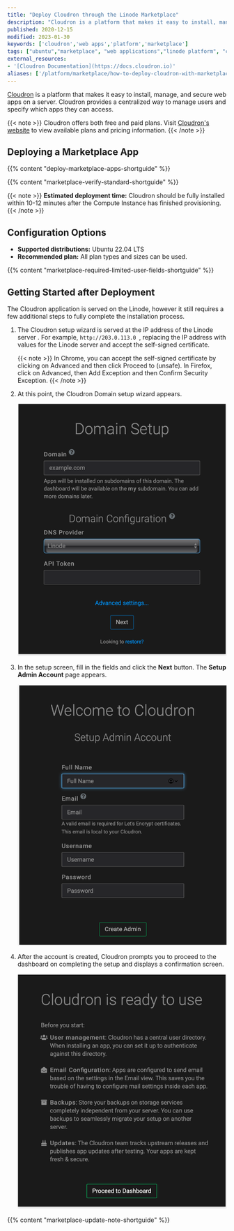 ```yaml
---
title: "Deploy Cloudron through the Linode Marketplace"
description: "Cloudron is a platform that makes it easy to install, manage and secure web apps on a server. Deploy Cloudron on a Linode with Marketplace Apps."
published: 2020-12-15
modified: 2023-01-30
keywords: ['cloudron','web apps','platform','marketplace']
tags: ["ubuntu","marketplace", "web applications","linode platform", "cloud manager"]
external_resources:
- '[Cloudron Documentation](https://docs.cloudron.io)'
aliases: ['/platform/marketplace/how-to-deploy-cloudron-with-marketplace-apps/', '/platform/one-click/how-to-deploy-cloudron-with-one-click-apps/','/guides/how-to-deploy-cloudron-with-one-click-apps/','/guides/deploy-cloudron-with-marketplace-apps/','/guides/cloudron-marketplace-app/']
---
```


[Cloudron](https://www.cloudron.io) is a platform that makes it easy to install, manage, and secure web apps on a server. Cloudron provides a centralized way to manage users and specify which apps they can access.

{{< note >}}
Cloudron offers both free and paid plans. Visit [Cloudron's website](https://www.cloudron.io/pricing.html) to view available plans and pricing information.
{{< /note >}}

## Deploying a Marketplace App

{{% content "deploy-marketplace-apps-shortguide" %}}

{{% content "marketplace-verify-standard-shortguide" %}}

{{< note >}}
**Estimated deployment time:** Cloudron should be fully installed within 10-12 minutes after the Compute Instance has finished provisioning.
{{< /note >}}

## Configuration Options

- **Supported distributions:** Ubuntu 22.04 LTS
- **Recommended plan:** All plan types and sizes can be used.

{{% content "marketplace-required-limited-user-fields-shortguide" %}}

## Getting Started after Deployment

The Cloudron application is served on the Linode, however it still requires a few additional steps to fully complete the installation process.

1.  The Cloudron setup wizard is served at the IP address of the Linode server . For example, `http://203.0.113.0 `, replacing the IP address with values for the Linode server and accept the self-signed certificate.

    {{< note >}}
    In Chrome, you can accept the self-signed certificate by clicking on Advanced and then click Proceed to <ip> (unsafe). In Firefox, click on Advanced, then Add Exception and then Confirm Security Exception.
    {{< /note >}}

1.  At this point, the Cloudron Domain setup wizard appears.

    ![Cloudron Domain Setup Screen](cloudron-domain-setup.png "Cloudron Domain Setup")

1.  In the setup screen, fill in the fields and click the **Next** button. The **Setup Admin Account** page appears.

    ![Cloudron Setup Admin Screen](cloudron-setup-admin.png "Cloudron Setup Admin Account")

1.  After the account is created, Cloudron prompts you to proceed to the dashboard on completing the setup and displays a confirmation screen.

    ![Cloudron Post-Setup Wizard](cloudron-post-setup.png "Cloudron Post Setup")

{{% content "marketplace-update-note-shortguide" %}}
